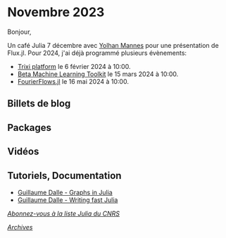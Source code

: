 # Novembre 2023 

Bonjour, 

Un café Julia 7 décembre avec [Yolhan Mannes](https://calcul.math.cnrs.fr/cafe-julia-5.html) pour une présentation de Flux.jl. Pour 2024, j'ai déjà programmé plusieurs évènements:

 - [Trixi platform](https://calcul.math.cnrs.fr/cafe-julia-trixi.html) le 6 février 2024 à 10:00.
 - [Beta Machine Learning Toolkit](https://calcul.math.cnrs.fr/cafe-julia-7.html) le 15 mars 2024 à 10:00.
 - [FourierFlows.jl](https://calcul.math.cnrs.fr/cafe-julia-fourierflows.html) le 16 mai 2024 à 10:00.


## Billets de blog

## Packages

## Vidéos


## Tutoriels, Documentation

- [Guillaume Dalle - Graphs in Julia](https://gdalle.github.io/JuliaOptimizationDays2023/graphs.html)
- [Guillaume Dalle - Writing fast Julia](https://gdalle.github.io/JuliaOptimizationDays2023/performance.html)


[*Abonnez-vous à la liste Julia du CNRS*](https://listes.services.cnrs.fr/wws/subscribe/julia)

[*Archives*](https://pnavaro.github.io/NouvellesJulia)
